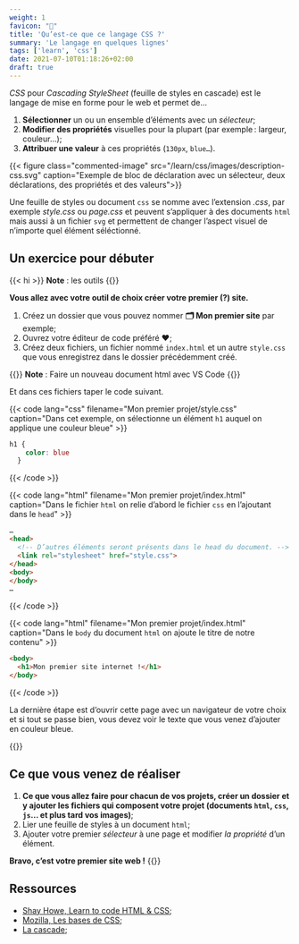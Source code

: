 ```yaml
---
weight: 1
favicon: "🐒" 
title: 'Qu’est-ce que ce langage CSS ?'
summary: 'Le langage en quelques lignes'
tags: ['learn', 'css']
date: 2021-07-10T01:18:26+02:00
draft: true
---
```


*CSS* pour _Cascading StyleSheet_ (feuille de styles en cascade) est
le langage de mise en forme pour le web et permet de…

1. **Sélectionner** un ou un ensemble d’éléments avec un *sélecteur*;
2. **Modifier des propriétés** visuelles pour la plupart (par exemple : largeur, couleur…);
3. **Attribuer une valeur** à ces propriétés (`130px`, `blue…`).

{{< figure class="commented-image" src="/learn/css/images/description-css.svg"
caption="Exemple de bloc de déclaration avec un sélecteur, deux déclarations, des propriétés et des valeurs">}}

Une feuille de styles ou document `css` se nomme avec l’extension *.css*, par exemple *style.css* ou
*page.css* et peuvent s’appliquer à des documents `html` mais aussi à un fichier `svg` et permettent de changer l’aspect visuel de n’importe quel élément séléctionné.

## Un exercice pour débuter

{{< hi >}}
**Note** : les outils
{{</hi>}}

**Vous allez avec votre outil de choix créer votre premier (?) site.**

1. Créez un dossier que vous pouvez nommer **🗂  Mon premier site** par exemple;
2. Ouvrez votre éditeur de code préféré ♥️;
3. Créez deux fichiers, un fichier nommé `index.html` et un autre `style.css` que vous enregistrez dans le dossier précédemment créé.

{{<hi>}}
**Note** : Faire un nouveau document html avec VS Code
{{</hi>}}

Et dans ces fichiers taper le code suivant.

{{< code
  lang="css"
  filename="Mon premier projet/style.css"
  caption="Dans cet exemple, on sélectionne un élément `h1` auquel on applique une couleur bleue" >}}

```css
h1 {
    color: blue
  }
```

{{< /code >}}

{{< code
  lang="html"
  filename="Mon premier projet/index.html"
  caption="Dans le fichier `html` on relie d’abord le fichier `css` en l’ajoutant dans le `head`" >}}

```html
…
<head>
  <!-- D’autres éléments seront présents dans le head du document. -->
  <link rel="stylesheet" href="style.css">
</head>
<body>
</body>
…
```

{{< /code >}}

{{< code
  lang="html"
  filename="Mon premier projet/index.html"
  caption="Dans le `body` du document `html` on ajoute le titre de notre contenu" >}}

```html
<body>
  <h1>Mon premier site internet !</h1>
</body>
```

{{< /code >}}

La dernière étape est d’ouvrir cette page avec un navigateur de votre choix et si tout se passe bien,
vous devez voir le texte que vous venez d’ajouter en couleur bleue.

{{<hi>}}

## Ce que vous venez de réaliser

1. **Ce que vous allez faire pour chacun de vos projets, créer un dossier et y ajouter les fichiers
   qui composent votre projet (documents `html`, `css`, `js`… et plus tard vos images)**;
2. Lier une feuille de styles à un document `html`;
3. Ajouter votre premier _sélecteur_ à une page et modifier _la propriété_ d’un élément.

**Bravo, c’est votre premier site web !**
{{</hi>}}

## Ressources

- [Shay Howe, Learn to code HTML & CSS](https://learn.shayhowe.com/html-css/);
- [Mozilla, Les bases de CSS](https://developer.mozilla.org/fr/docs/Learn/Getting_started_with_the_web/CSS_basics);
- [La cascade](https://la-cascade.io/);
